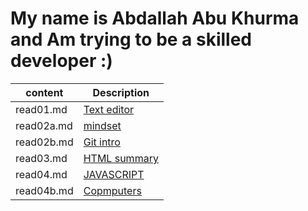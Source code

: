 # My name is Abdallah Abu Khurma and Am trying to be a skilled developer :)


| content      | Description      |
| -----------  | -----------      |
| read01.md    | [Text editor](https://abdallahabukhurma.github.io/Reading-Notes/read01) |
| read02a.md    | [mindset](https://abdallahabukhurma.github.io/Reading-Notes/read02a)          |
| read02b.md   | [Git intro](https://abdallahabukhurma.github.io/Reading-Notes/read02b)       |
|read03.md|[HTML summary](https://abdallahabukhurma.github.io/Reading-Notes/read03)|
| read04.md    | [JAVASCRIPT](https://abdallahabukhurma.github.io/Reading-Notes/read04) |
| read04b.md    | [Copmputers](https://abdallahabukhurma.github.io/Reading-Notes/read04b) |

